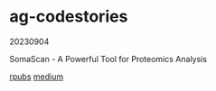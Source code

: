 # ag-codestories

20230904

SomaScan - A Powerful Tool for Proteomics Analysis

[rpubs](https://rpubs.com/andreagrioni/unraveling-proteins-somascan-linear-regression)
[medium](https://medium.com/@grioni.andrea/somascan-a-powerful-tool-for-proteomics-analysis-dc3481374436)
